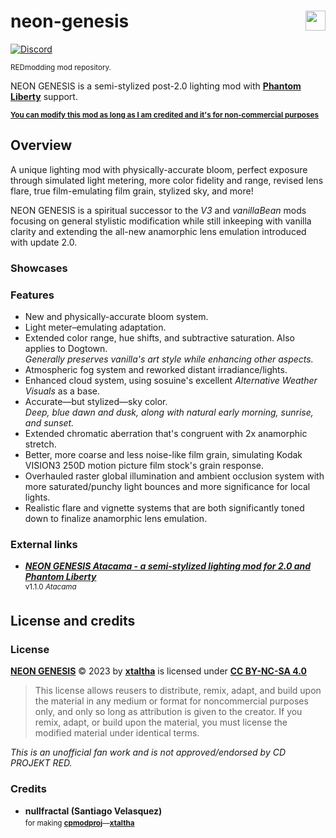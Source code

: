 <!-- @format -->

# neon-genesis <img align="right" src="https://user-images.githubusercontent.com/99456326/253195160-df589079-e508-4c30-8bd4-f7acebc43187.svg" width="32px">

[![Discord](https://img.shields.io/discord/717692382849663036?logo=discord&label=%20&labelColor=FFFFFF&color=5865F2)](https://discord.gg/Epkq79kd96)

<sup>REDmodding mod repository.</sup>

NEON GENESIS is a semi-stylized post-2.0 lighting mod with **[Phantom Liberty]**
support.

<sub>**[You can modify this mod as long as I am credited and it's for non-commercial purposes](#license)**</sub>

## Overview

A unique lighting mod with physically-accurate bloom, perfect exposure through
simulated light metering, more color fidelity and range, revised lens flare,
true film-emulating film grain, stylized sky, and more!

NEON GENESIS is a spiritual successor to the _V3_ and _vanillaBean_ mods
focusing on general stylistic modification while still inkeeping with vanilla
clarity and extending the all-new anamorphic lens emulation introduced with
update 2.0.

### Showcases

### Features

- New and physically-accurate bloom system.
- Light meter&ndash;emulating adaptation.
- Extended color range, hue shifts, and subtractive saturation. Also applies to
  Dogtown.  
  _Generally preserves vanilla's art style while enhancing other aspects._
- Atmospheric fog system and reworked distant irradiance/lights.
- Enhanced cloud system, using sosuine's excellent _Alternative Weather Visuals_ as a
  base.
- Accurate&mdash;but stylized&mdash;sky color.  
  _Deep, blue dawn and dusk, along with natural early morning, sunrise, and
  sunset._
- Extended chromatic aberration that's congruent with 2x anamorphic stretch.
- Better, more coarse and less noise-like film grain, simulating Kodak VISION3
  250D motion picture film stock's grain response.
- Overhauled raster global illumination and ambient occlusion system with more
  saturated/punchy light bounces and more significance for local lights.
- Realistic flare and vignette systems that are both significantly toned down to
  finalize anamorphic lens emulation.

### External links

- **_[NEON GENESIS Atacama - a semi-stylized lighting mod for 2.0 and Phantom Liberty](https://www.nexusmods.com/cyberpunk2077/mods/9433)_**
  <sub><img src="https://images.nexusmods.com/favicons/ReskinOrange/favicon-230x230.png" height="16px"></sub>  
  <sup>v1.1.0 _Atacama_</sup>

## License and credits [<img align="right" height="16px" src="https://mirrors.creativecommons.org/presskit/icons/sa.svg"><img align="right" height="16px" src="https://mirrors.creativecommons.org/presskit/icons/nc.svg"> <img align="right" height="16px" src="https://mirrors.creativecommons.org/presskit/icons/by.svg"> <img align="right" height="16px" src="https://mirrors.creativecommons.org/presskit/icons/cc.svg">][CC BY-NC-SA 4.0]

### License

**[NEON GENESIS]** &copy; 2023 by **[xtaltha]** is licensed under **[CC BY-NC-SA
4.0]**

> This license allows reusers to distribute, remix, adapt, and build upon the
> material in any medium or format for noncommercial purposes only, and only so
> long as attribution is given to the creator. If you remix, adapt, or build
> upon the material, you must license the modified material under identical
> terms.

_This is an unofficial fan work and is not approved/endorsed by CD PROJEKT RED._

### Credits

- **nullfractal (Santiago Velasquez)**
  <sub>[<img src="https://images.nexusmods.com/favicons/ReskinOrange/favicon-230x230.png" height="16px">](https://www.nexusmods.com/cyberpunk2077/users/75442863)
  [<img src="https://github.com/fluidicon.png" height="16px">](https://github.com/nullfrctl)</sub>  
  <sup>for making **[cpmodproj]**&mdash;**[xtaltha]**</sup>

[CC BY-NC-SA 4.0]: http://creativecommons.org/licenses/by-nc-sa/4.0/
[WolvenKit]: https://github.com/WolvenKit/WolvenKit
[xtaltha]: https://github.com/xtaltha
[cpmodproj]: https://github.com/xtaltha/cpmodproj
[NEON GENESIS]: https://github.com/xtaltha/neon-genesis
[env-project]: https://github.com/xtaltha/env-project
[Phantom Liberty]: https://www.cyberpunk.net/phantom-liberty
